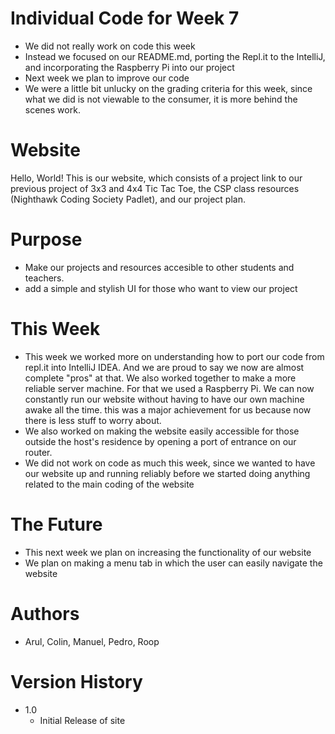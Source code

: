 # Individual Code for Week 7
* We did not really work on code this week
* Instead we focused on our README.md, porting the Repl.it to the IntelliJ, and incorporating the Raspberry Pi into our project
* Next week we plan to improve our code
* We were a little bit unlucky on the grading criteria for this week, since what we did is not viewable to the consumer, it is more behind the scenes work.

# Website
Hello, World! This is our website, which consists of a project link to our previous project of 3x3 and 4x4 Tic Tac Toe, the CSP class resources (Nighthawk Coding Society Padlet), and our project plan.  

# Purpose
* Make our projects and resources accesible to other students and teachers.
* add a simple and stylish UI for those who want to view our project

# This Week
* This week we worked more on understanding how to port our code from repl.it into IntelliJ IDEA. And we are proud to say we now are almost complete "pros" at that. We also worked together to make a more reliable server machine. For that we used a Raspberry Pi. We can now constantly run our website without having to have our own machine awake all the time. this was a major achievement for us because now there is less stuff to worry about.
* We also worked on making the website easily accessible for those outside the host's residence by opening a port of entrance on our router.
* We did not work on code as much this week, since we wanted to have our website up and  running reliably before we started doing anything related to the main coding of the website


# The Future
* This next week we plan on increasing the functionality of our website
* We plan on making a menu tab in which the user can easily navigate the website

# Authors
* Arul, Colin, Manuel, Pedro, Roop

# Version History
* 1.0
    * Initial Release of site
    

